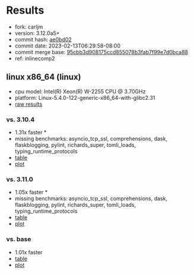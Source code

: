 # Results

- fork: carljm
- version: 3.12.0a5+
- commit hash: [ae0bd02](https://github.com/carljm/cpython/commit/ae0bd02)
- commit date: 2023-02-13T06:29:58-08:00
- commit merge base: [95cbb3d908175ccd855078b3fab7f99e7d0bca88](https://github.com/carljm/cpython/commit/95cbb3d908175ccd855078b3fab7f99e7d0bca88)
- ref: inlinecomp2

## linux x86_64 (linux)

- cpu model: Intel(R) Xeon(R) W-2255 CPU @ 3.70GHz
- platform: Linux-5.4.0-122-generic-x86_64-with-glibc2.31
- [raw results](bm-20230213-linux-x86_64-carljm-inlinecomp2-3.12.0a5%2B-ae0bd02.json)

### vs. 3.10.4

- 1.31x faster \*
- missing benchmarks: asyncio_tcp_ssl, comprehensions, dask, flaskblogging, pylint, richards_super, tomli_loads, typing_runtime_protocols
- [table](bm-20230213-linux-x86_64-carljm-inlinecomp2-3.12.0a5%2B-ae0bd02-vs-3.10.4.md)
- [plot](bm-20230213-linux-x86_64-carljm-inlinecomp2-3.12.0a5%2B-ae0bd02-vs-3.10.4.png)

### vs. 3.11.0

- 1.05x faster \*
- missing benchmarks: asyncio_tcp_ssl, comprehensions, dask, flaskblogging, pylint, richards_super, tomli_loads, typing_runtime_protocols
- [table](bm-20230213-linux-x86_64-carljm-inlinecomp2-3.12.0a5%2B-ae0bd02-vs-3.11.0.md)
- [plot](bm-20230213-linux-x86_64-carljm-inlinecomp2-3.12.0a5%2B-ae0bd02-vs-3.11.0.png)

### vs. base

- 1.01x faster
- [table](bm-20230213-linux-x86_64-carljm-inlinecomp2-3.12.0a5%2B-ae0bd02-vs-base.md)
- [plot](bm-20230213-linux-x86_64-carljm-inlinecomp2-3.12.0a5%2B-ae0bd02-vs-base.png)

